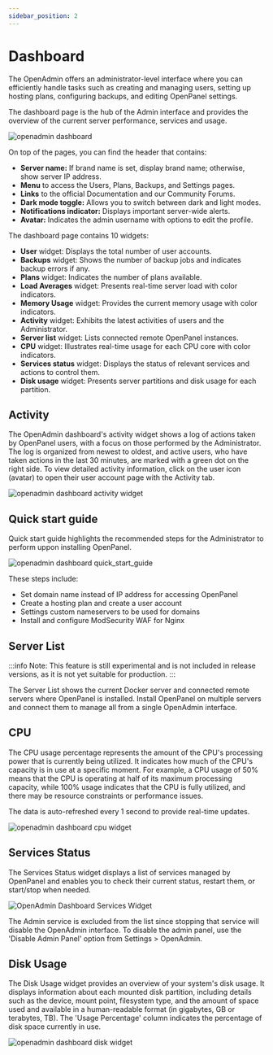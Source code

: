 ```yaml
---
sidebar_position: 2
---
```


# Dashboard

The OpenAdmin offers an administrator-level interface where you can efficiently handle tasks such as creating and managing users, setting up hosting plans, configuring backups, and editing OpenPanel settings.

The dashboard page is the hub of the Admin interface and provides the overview of the current server performance, services and usage.

![openadmin dashboard](/img/admin/openadmin_dashboard.png)

On top of the pages, you can find the header that contains:

- **Server name:** If brand name is set, display brand name; otherwise, show server IP address.
- **Menu** to access the Users, Plans, Backups, and Settings pages.
- **Links** to the official Documentation and our Community Forums.
- **Dark mode toggle:** Allows you to switch between dark and light modes.
- **Notifications indicator:** Displays important server-wide alerts.
- **Avatar:** Indicates the admin username with options to edit the profile.


The dashboard page contains 10 widgets:

- **User** widget: Displays the total number of user accounts.
- **Backups** widget: Shows the number of backup jobs and indicates backup errors if any.
- **Plans** widget: Indicates the number of plans available.
- **Load Averages** widget: Presents real-time server load with color indicators.
- **Memory Usage** widget: Provides the current memory usage with color indicators.
- **Activity** widget: Exhibits the latest activities of users and the Administrator.
- **Server list** widget: Lists connected remote OpenPanel instances.
- **CPU** widget: Illustrates real-time usage for each CPU core with color indicators.
- **Services status** widget: Displays the status of relevant services and actions to control them.
- **Disk usage** widget: Presents server partitions and disk usage for each partition.

## Activity

The OpenAdmin dashboard's activity widget shows a log of actions taken by OpenPanel users, with a focus on those performed by the Administrator. The log is organized from newest to oldest, and active users, who have taken actions in the last 30 minutes, are marked with a green dot on the right side. To view detailed activity information, click on the user icon (avatar) to open their user account page with the Activity tab.

![openadmin dashboard activity widget](/img/admin/openadmin_dashboard_activity_widget.png)

## Quick start guide

Quick start guide highlights the recommended steps for the Administrator to perform uppon installing OpenPanel.

![openadmin dashboard quick_start_guide](/img/admin/dashboard/quick_start_guide.png)

These steps include:

- Set domain name instead of IP address for accessing OpenPanel
- Create a hosting plan and create a user account
- Settings custom nameservers to be used for domains
- Install and configure ModSecurity WAF for Nginx

## Server List

:::info 
Note: This feature is still experimental and is not included in release versions, as it is not yet suitable for production.
:::

The Server List shows the current Docker server and connected remote servers where OpenPanel is installed. Install OpenPanel on multiple servers and connect them to manage all from a single OpenAdmin interface.

## CPU

The CPU usage percentage represents the amount of the CPU's processing power that is currently being utilized. It indicates how much of the CPU's capacity is in use at a specific moment. For example, a CPU usage of 50% means that the CPU is operating at half of its maximum processing capacity, while 100% usage indicates that the CPU is fully utilized, and there may be resource constraints or performance issues.

The data is auto-refreshed every 1 second to provide real-time updates.

![openadmin dashboard cpu widget](/img/admin/openadmin_dashboard_cpu_widget.png)

## Services Status

The Services Status widget displays a list of services managed by OpenPanel and enables you to check their current status, restart them, or start/stop when needed.

![OpenAdmin Dashboard Services Widget](/img/admin/openadmin_dashboard_services_widget.png)

The Admin service is excluded from the list since stopping that service will disable the OpenAdmin interface. To disable the admin panel, use the 'Disable Admin Panel' option from Settings > OpenAdmin.


## Disk Usage

The Disk Usage widget provides an overview of your system's disk usage. It displays information about each mounted disk partition, including details such as the device, mount point, filesystem type, and the amount of space used and available in a human-readable format (in gigabytes, GB or terabytes, TB). The 'Usage Percentage' column indicates the percentage of disk space currently in use.

![openadmin dashboard disk widget](/img/admin/openadmin_dashboard_disk_widget.png)



